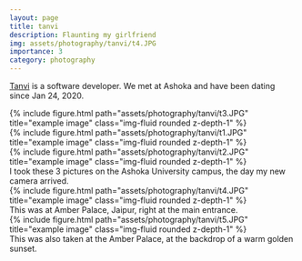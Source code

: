```yaml
---
layout: page
title: tanvi
description: Flaunting my girlfriend
img: assets/photography/tanvi/t4.JPG
importance: 3
category: photography
---
```


[Tanvi](https://www.linkedin.com/in/tanvi-roy/) is a software developer. We met at Ashoka and have been dating since Jan 24, 2020.

<div class="row">
    <div class="col-sm mt-3 mt-md-0">
        {% include figure.html path="assets/photography/tanvi/t3.JPG" title="example image" class="img-fluid rounded z-depth-1" %}
    </div>
    <div class="col-sm mt-3 mt-md-0">
        {% include figure.html path="assets/photography/tanvi/t1.JPG" title="example image" class="img-fluid rounded z-depth-1" %}
    </div>
    <div class="col-sm mt-3 mt-md-0">
        {% include figure.html path="assets/photography/tanvi/t2.JPG" title="example image" class="img-fluid rounded z-depth-1" %}
    </div>
</div>
<div class="caption">
    I took these 3 pictures on the Ashoka University campus, the day my new camera arrived.
</div>
<div class="row">
    <div class="col-sm mt-3 mt-md-0">
        {% include figure.html path="assets/photography/tanvi/t4.JPG" title="example image" class="img-fluid rounded z-depth-1" %}
    </div>
</div>
<div class="caption">
    This was at Amber Palace, Jaipur, right at the main entrance.
</div>

<div class="row">
    <div class="col-sm mt-3 mt-md-0">
        {% include figure.html path="assets/photography/tanvi/t5.JPG" title="example image" class="img-fluid rounded z-depth-1" %}
    </div>
</div>
<div class="caption">
    This was also taken at the Amber Palace, at the backdrop of a warm golden sunset.
</div>


